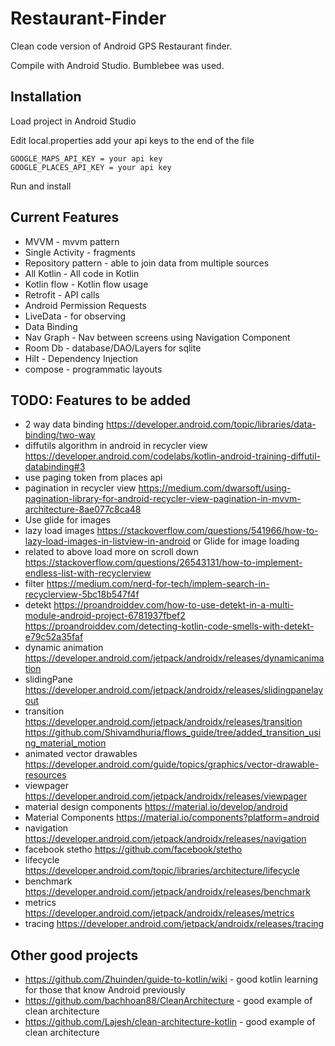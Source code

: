 # Restaurant-Finder
Clean code version of Android GPS Restaurant finder.

Compile with Android Studio.  Bumblebee was used.

## Installation
Load project in Android Studio

Edit local.properties add your api keys to the end of the file

```
GOOGLE_MAPS_API_KEY = your api key
GOOGLE_PLACES_API_KEY = your api key
```

Run and install

## Current Features

* MVVM - mvvm pattern
* Single Activity - fragments
* Repository pattern - able to join data from multiple sources
* All Kotlin - All code in Kotlin
* Kotlin flow - Kotlin flow usage
* Retrofit - API calls
* Android Permission Requests
* LiveData - for observing
* Data Binding
* Nav Graph - Nav between screens using Navigation Component
* Room Db - database/DAO/Layers for sqlite
* Hilt - Dependency Injection
* compose - programmatic layouts

## TODO: Features to be added

* 2 way data binding https://developer.android.com/topic/libraries/data-binding/two-way
* diffutils algorithm in android in recycler view https://developer.android.com/codelabs/kotlin-android-training-diffutil-databinding#3
* use paging token from places api
* pagination in recycler view https://medium.com/dwarsoft/using-pagination-library-for-android-recycler-view-pagination-in-mvvm-architecture-8ae077c8ca48
* Use glide for images
* lazy load images https://stackoverflow.com/questions/541966/how-to-lazy-load-images-in-listview-in-android or Glide for image loading
* related to above load more on scroll down https://stackoverflow.com/questions/26543131/how-to-implement-endless-list-with-recyclerview
* filter https://medium.com/nerd-for-tech/implem-search-in-recyclerview-5bc18b547f4f
* detekt  https://proandroiddev.com/how-to-use-detekt-in-a-multi-module-android-project-6781937fbef2  https://proandroiddev.com/detecting-kotlin-code-smells-with-detekt-e79c52a35faf
* dynamic animation https://developer.android.com/jetpack/androidx/releases/dynamicanimation
* slidingPane https://developer.android.com/jetpack/androidx/releases/slidingpanelayout
* transition https://developer.android.com/jetpack/androidx/releases/transition  https://github.com/Shivamdhuria/flows_guide/tree/added_transition_using_material_motion
* animated vector drawables https://developer.android.com/guide/topics/graphics/vector-drawable-resources
* viewpager https://developer.android.com/jetpack/androidx/releases/viewpager
* material design components https://material.io/develop/android
* Material Components https://material.io/components?platform=android
* navigation https://developer.android.com/jetpack/androidx/releases/navigation
* facebook stetho https://github.com/facebook/stetho
* lifecycle https://developer.android.com/topic/libraries/architecture/lifecycle
* benchmark https://developer.android.com/jetpack/androidx/releases/benchmark
* metrics https://developer.android.com/jetpack/androidx/releases/metrics
* tracing https://developer.android.com/jetpack/androidx/releases/tracing

## Other good projects

* https://github.com/Zhuinden/guide-to-kotlin/wiki - good kotlin learning for those that know Android previously
* https://github.com/bachhoan88/CleanArchitecture - good example of clean architecture
* https://github.com/Lajesh/clean-architecture-kotlin - good example of clean architecture
